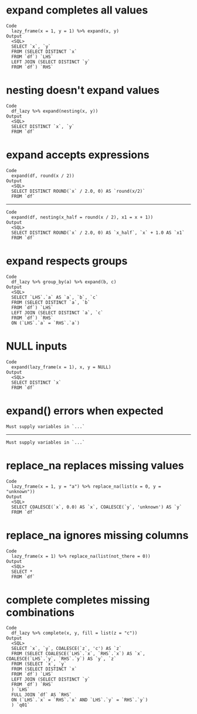 # expand completes all values

    Code
      lazy_frame(x = 1, y = 1) %>% expand(x, y)
    Output
      <SQL>
      SELECT `x`, `y`
      FROM (SELECT DISTINCT `x`
      FROM `df`) `LHS`
      LEFT JOIN (SELECT DISTINCT `y`
      FROM `df`) `RHS`
      

# nesting doesn't expand values

    Code
      df_lazy %>% expand(nesting(x, y))
    Output
      <SQL>
      SELECT DISTINCT `x`, `y`
      FROM `df`

# expand accepts expressions

    Code
      expand(df, round(x / 2))
    Output
      <SQL>
      SELECT DISTINCT ROUND(`x` / 2.0, 0) AS `round(x/2)`
      FROM `df`

---

    Code
      expand(df, nesting(x_half = round(x / 2), x1 = x + 1))
    Output
      <SQL>
      SELECT DISTINCT ROUND(`x` / 2.0, 0) AS `x_half`, `x` + 1.0 AS `x1`
      FROM `df`

# expand respects groups

    Code
      df_lazy %>% group_by(a) %>% expand(b, c)
    Output
      <SQL>
      SELECT `LHS`.`a` AS `a`, `b`, `c`
      FROM (SELECT DISTINCT `a`, `b`
      FROM `df`) `LHS`
      LEFT JOIN (SELECT DISTINCT `a`, `c`
      FROM `df`) `RHS`
      ON (`LHS`.`a` = `RHS`.`a`)
      

# NULL inputs

    Code
      expand(lazy_frame(x = 1), x, y = NULL)
    Output
      <SQL>
      SELECT DISTINCT `x`
      FROM `df`

# expand() errors when expected

    Must supply variables in `...`

---

    Must supply variables in `...`

# replace_na replaces missing values

    Code
      lazy_frame(x = 1, y = "a") %>% replace_na(list(x = 0, y = "unknown"))
    Output
      <SQL>
      SELECT COALESCE(`x`, 0.0) AS `x`, COALESCE(`y`, 'unknown') AS `y`
      FROM `df`

# replace_na ignores missing columns

    Code
      lazy_frame(x = 1) %>% replace_na(list(not_there = 0))
    Output
      <SQL>
      SELECT *
      FROM `df`

# complete completes missing combinations

    Code
      df_lazy %>% complete(x, y, fill = list(z = "c"))
    Output
      <SQL>
      SELECT `x`, `y`, COALESCE(`z`, 'c') AS `z`
      FROM (SELECT COALESCE(`LHS`.`x`, `RHS`.`x`) AS `x`, COALESCE(`LHS`.`y`, `RHS`.`y`) AS `y`, `z`
      FROM (SELECT `x`, `y`
      FROM (SELECT DISTINCT `x`
      FROM `df`) `LHS`
      LEFT JOIN (SELECT DISTINCT `y`
      FROM `df`) `RHS`
      ) `LHS`
      FULL JOIN `df` AS `RHS`
      ON (`LHS`.`x` = `RHS`.`x` AND `LHS`.`y` = `RHS`.`y`)
      ) `q01`

